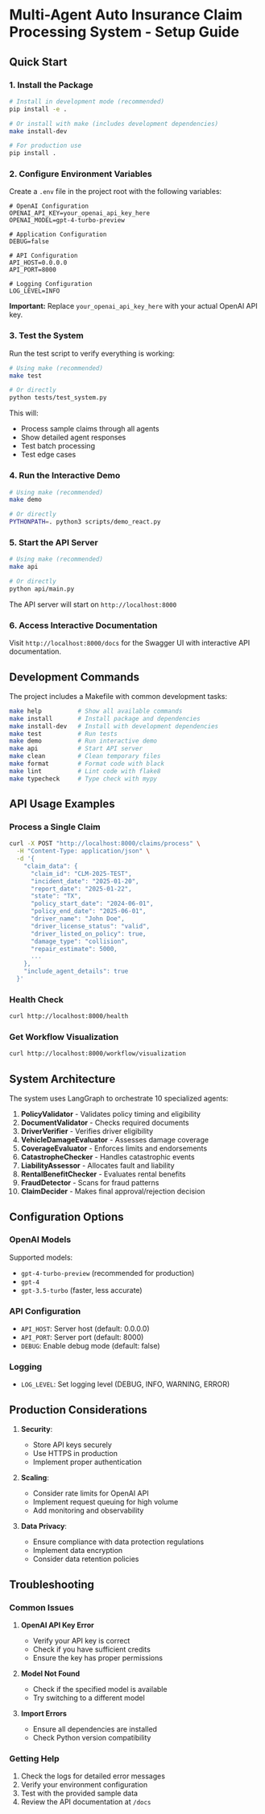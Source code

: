 # Multi-Agent Auto Insurance Claim Processing System - Setup Guide

## Quick Start

### 1. Install the Package

```bash
# Install in development mode (recommended)
pip install -e .

# Or install with make (includes development dependencies)
make install-dev

# For production use
pip install .
```

### 2. Configure Environment Variables

Create a `.env` file in the project root with the following variables:

```env
# OpenAI Configuration
OPENAI_API_KEY=your_openai_api_key_here
OPENAI_MODEL=gpt-4-turbo-preview

# Application Configuration
DEBUG=false

# API Configuration
API_HOST=0.0.0.0
API_PORT=8000

# Logging Configuration
LOG_LEVEL=INFO
```

**Important:** Replace `your_openai_api_key_here` with your actual OpenAI API key.

### 3. Test the System

Run the test script to verify everything is working:

```bash
# Using make (recommended)
make test

# Or directly
python tests/test_system.py
```

This will:
- Process sample claims through all agents
- Show detailed agent responses
- Test batch processing
- Test edge cases

### 4. Run the Interactive Demo

```bash
# Using make (recommended)
make demo

# Or directly
PYTHONPATH=. python3 scripts/demo_react.py
```

### 5. Start the API Server

```bash
# Using make (recommended)
make api

# Or directly
python api/main.py
```

The API server will start on `http://localhost:8000`

### 6. Access Interactive Documentation

Visit `http://localhost:8000/docs` for the Swagger UI with interactive API documentation.

## Development Commands

The project includes a Makefile with common development tasks:

```bash
make help          # Show all available commands
make install       # Install package and dependencies
make install-dev   # Install with development dependencies
make test          # Run tests
make demo          # Run interactive demo
make api           # Start API server
make clean         # Clean temporary files
make format        # Format code with black
make lint          # Lint code with flake8
make typecheck     # Type check with mypy
```

## API Usage Examples

### Process a Single Claim

```bash
curl -X POST "http://localhost:8000/claims/process" \
  -H "Content-Type: application/json" \
  -d '{
    "claim_data": {
      "claim_id": "CLM-2025-TEST",
      "incident_date": "2025-01-20",
      "report_date": "2025-01-22",
      "state": "TX",
      "policy_start_date": "2024-06-01",
      "policy_end_date": "2025-06-01",
      "driver_name": "John Doe",
      "driver_license_status": "valid",
      "driver_listed_on_policy": true,
      "damage_type": "collision",
      "repair_estimate": 5000,
      ...
    },
    "include_agent_details": true
  }'
```

### Health Check

```bash
curl http://localhost:8000/health
```

### Get Workflow Visualization

```bash
curl http://localhost:8000/workflow/visualization
```

## System Architecture

The system uses LangGraph to orchestrate 10 specialized agents:

1. **PolicyValidator** - Validates policy timing and eligibility
2. **DocumentValidator** - Checks required documents
3. **DriverVerifier** - Verifies driver eligibility
4. **VehicleDamageEvaluator** - Assesses damage coverage
5. **CoverageEvaluator** - Enforces limits and endorsements
6. **CatastropheChecker** - Handles catastrophic events
7. **LiabilityAssessor** - Allocates fault and liability
8. **RentalBenefitChecker** - Evaluates rental benefits
9. **FraudDetector** - Scans for fraud patterns
10. **ClaimDecider** - Makes final approval/rejection decision

## Configuration Options

### OpenAI Models

Supported models:
- `gpt-4-turbo-preview` (recommended for production)
- `gpt-4`
- `gpt-3.5-turbo` (faster, less accurate)

### API Configuration

- `API_HOST`: Server host (default: 0.0.0.0)
- `API_PORT`: Server port (default: 8000)
- `DEBUG`: Enable debug mode (default: false)

### Logging

- `LOG_LEVEL`: Set logging level (DEBUG, INFO, WARNING, ERROR)

## Production Considerations

1. **Security**: 
   - Store API keys securely
   - Use HTTPS in production
   - Implement proper authentication

2. **Scaling**:
   - Consider rate limits for OpenAI API
   - Implement request queuing for high volume
   - Add monitoring and observability

3. **Data Privacy**:
   - Ensure compliance with data protection regulations
   - Implement data encryption
   - Consider data retention policies

## Troubleshooting

### Common Issues

1. **OpenAI API Key Error**
   - Verify your API key is correct
   - Check if you have sufficient credits
   - Ensure the key has proper permissions

2. **Model Not Found**
   - Check if the specified model is available
   - Try switching to a different model

3. **Import Errors**
   - Ensure all dependencies are installed
   - Check Python version compatibility

### Getting Help

1. Check the logs for detailed error messages
2. Verify your environment configuration
3. Test with the provided sample data
4. Review the API documentation at `/docs` 